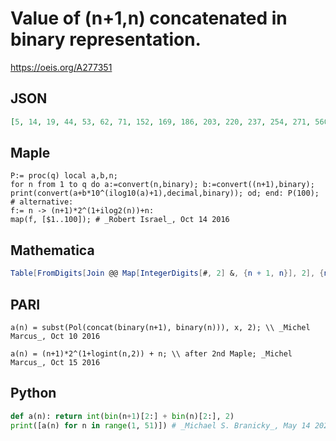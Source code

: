 # Value of \(n\+1,n\) concatenated in binary representation\.
https://oeis.org/A277351
## JSON
```JSON
[5, 14, 19, 44, 53, 62, 71, 152, 169, 186, 203, 220, 237, 254, 271, 560, 593, 626, 659, 692, 725, 758, 791, 824, 857, 890, 923, 956, 989, 1022, 1055, 2144, 2209, 2274, 2339, 2404, 2469, 2534, 2599, 2664, 2729, 2794, 2859, 2924, 2989, 3054, 3119, 3184, 3249, 3314]
```
## Maple
```Maple
P:= proc(q) local a,b,n;
for n from 1 to q do a:=convert(n,binary); b:=convert((n+1),binary);
print(convert(a+b*10^(ilog10(a)+1),decimal,binary)); od; end: P(100);
# alternative:
f:= n -> (n+1)*2^(1+ilog2(n))+n:
map(f, [$1..100]); # _Robert Israel_, Oct 14 2016
```
## Mathematica
```Mathematica
Table[FromDigits[Join @@ Map[IntegerDigits[#, 2] &, {n + 1, n}], 2], {n, 50}] (* _Michael De Vlieger_, Oct 14 2016 *)
```
## PARI
```PARI
a(n) = subst(Pol(concat(binary(n+1), binary(n))), x, 2); \\ _Michel Marcus_, Oct 10 2016
```
```PARI
a(n) = (n+1)*2^(1+logint(n,2)) + n; \\ after 2nd Maple; _Michel Marcus_, Oct 15 2016
```
## Python
```Python
def a(n): return int(bin(n+1)[2:] + bin(n)[2:], 2)
print([a(n) for n in range(1, 51)]) # _Michael S. Branicky_, May 14 2021
```

